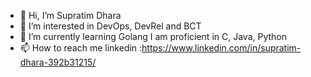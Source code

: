 - 👋 Hi, I’m Supratim Dhara
- 👀 I’m interested in DevOps, DevRel and BCT 
- 🌱 I’m currently learning Golang I am proficient in C, Java, Python 
- 📫 How to reach me linkedin :https://www.linkedin.com/in/supratim-dhara-392b31215/

<!---
supratim1609/supratim1609 is a ✨ special ✨ repository because its `README.md` (this file) appears on your GitHub profile.
You can click the Preview link to take a look at your changes.
--->
